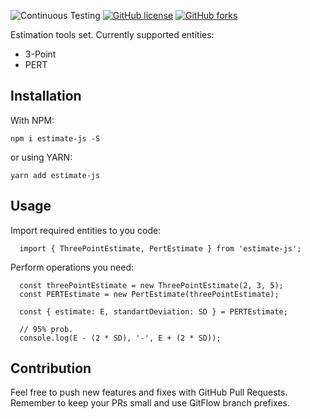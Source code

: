 ![Continuous Testing](https://github.com/AndreyProgr/estimate-js/actions/workflows/continuous-testing.yml/badge.svg?branch=develop)
[![GitHub license](https://img.shields.io/github/license/AndreyProgr/estimate-js)](https://github.com/AndreyProgr/estimate-js/blob/master/LICENSE)
[![GitHub forks](https://img.shields.io/github/forks/AndreyProgr/estimate-js)](https://github.com/AndreyProgr/estimate-js/network)

Estimation tools set. Currently supported entities:
  - 3-Point
  - PERT

## Installation

With NPM:
```
npm i estimate-js -S
```
or using YARN:
```
yarn add estimate-js
```

## Usage

Import required entities to you code:

```
  import { ThreePointEstimate, PertEstimate } from 'estimate-js';
```

Perform operations you need:

```
  const threePointEstimate = new ThreePointEstimate(2, 3, 5);
  const PERTEstimate = new PertEstimate(threePointEstimate);

  const { estimate: E, standartDeviation: SD } = PERTEstimate;

  // 95% prob.
  console.log(E - (2 * SD), '-', E + (2 * SD));
```

## Contribution

Feel free to push new features and fixes with GitHub Pull Requests. Remember to keep your PRs small and use GitFlow branch prefixes.
